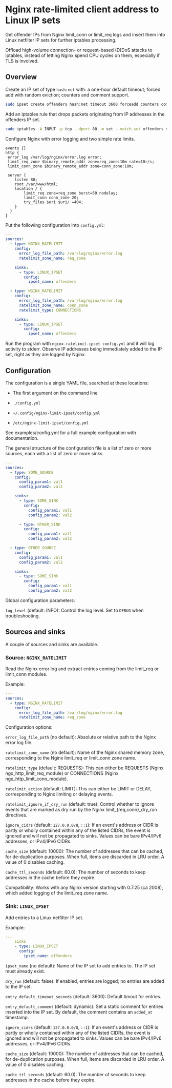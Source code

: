 # Nginx rate-limited client address to Linux IP sets

Get offender IPs from Nginx limit_conn or limit_req logs and insert them into
Linux netfilter IP sets for further iptables processing.

Offload high-volume connection- or request-based (D)DoS attacks to iptables,
instead of letting Nginx spend CPU cycles on them, especially if TLS is
involved.

## Overview

Create an IP set of type `hash:net` with: a one-hour default timeout; forced add
with random eviction; counters and comment support.

```sh
sudo ipset create offenders hash:net timeout 3600 forceadd counters comment
```

Add an iptables rule that drops packets originating from IP addresses in the
offenders IP set.

```sh
sudo iptables -A INPUT -p tcp --dport 80 -m set --match-set offenders src -j DROP
```

Configure Nginx with error logging and two simple rate limits.

```nginx
events {}
http {
 error_log /var/log/nginx/error.log error;
 limit_req_zone $binary_remote_addr zone=req_zone:10m rate=10r/s;
 limit_conn_zone $binary_remote_addr zone=conn_zone:10m;

 server {
    listen 80;
    root /var/www/html;
    location / {
        limit_req zone=req_zone burst=50 nodelay;
        limit_conn conn_zone 20;
        try_files $uri $uri/ =404;
    }
  }
}
```

Put the following configuration into `config.yml`:

```yaml
---
sources:
  - type: NGINX_RATELIMIT
    config:
      error_log_file_path: /var/log/nginx/error.log
      ratelimit_zone_name: req_zone

    sinks:
      - type: LINUX_IPSET
        config:
          ipset_name: offenders

  - type: NGINX_RATELIMIT
    config:
      error_log_file_path: /var/log/nginx/error.log
      ratelimit_zone_name: conn_zone
      ratelimit_type: CONNECTIONS

    sinks:
      - type: LINUX_IPSET
        config:
          ipset_name: offenders
```

Run the program with `nginx-ratelimit-ipset config.yml` and it will log activity
to stderr. Observe IP addresses being immediately added to the IP set, right as
they are logged by Nginx.

## Configuration

The configuration is a single YAML file, searched at these locations:

- The first argument on the command line

- `./config.yml`

- `~/.config/nginx-limit-ipset/config.yml`

- `/etc/nginx-limit-ipset/config.yml`

See examples/config.yml for a full example configuration with documentation.

The general structure of the configuration file is a list of zero or more
sources, each with a list of zero or more sinks.

```yaml
---
sources:
  - type: SOME_SOURCE
    config:
      config_param1: val1
      config_param2: val2

    sinks:
      - type: SOME_SINK
        config:
          config_param1: val1
          config_param2: val2

      - type: OTHER_SINK
        config:
          config_param1: val1
          config_param2: val2

  - type: OTHER_SOURCE
    config:
      config_param1: val1
      config_param2: val2

    sinks:
      - type: SOME_SINK
        config:
          config_param1: val1
          config_param2: val2
```

Global configuration parameters:

`log_level` (default: INFO): Control the log level. Set to `DEBUG` when
troubleshooting.

## Sources and sinks

A couple of sources and sinks are available.

### Source: `NGINX_RATELIMIT`

Read the Nginx error log and extract entries coming from the limit_req or
limit_conn modules.

Example:

```yaml
---
sources:
  - type: NGINX_RATELIMIT
    config:
      error_log_file_path: /var/log/nginx/error.log
      ratelimit_zone_name: req_zone
```

Configuration options:

`error_log_file_path` (no default): Absolute or relative path to the Nginx error
log file.

`ratelimit_zone_name` (no default): Name of the Nginx shared memory zone,
corresponding to the Nginx limit_req or limit_conn zone name.

`ratelimit_type` (default: REQUESTS): This can either be REQUESTS (Nginx
ngx_http_limit_req_module) or CONNECTIONS (Nginx ngx_http_limit_conn_module).

`ratelimit_action` (default: LIMIT): This can either be LIMIT or DELAY,
corresponding to Nginx limiting or delaying events.

`ratelimit_ignore_if_dry_run` (default: true): Control whether to ignore events
that are marked as dry run by the Nginx limit_{req,conn}_dry_run directives.

`ignore_cidrs` (default: `127.0.0.0/8`, `::1`): If an event's address or CIDR is
partly or wholly contained within any of the listed CIDRs, the event is ignored
and will not be propagated to sinks. Values can be bare IPv4/IPv6 addresses, or
IPv4/IPv6 CIDRs.

`cache_size` (default: 10000): The number of addresses that can be cached, for
de-duplication purposes. When full, items are discarded in LRU order. A value of
0 disables caching.

`cache_ttl_seconds` (default: 60.0): The number of seconds to keep addresses in
the cache before they expire.

Compatibility: Works with any Nginx version starting with 0.7.25 (ca 2008),
which added logging of the limit_req zone name.

### Sink: `LINUX_IPSET`

Add entries to a Linux netfilter IP set.

Example:

```yaml
---
    sinks
    - type: LINUX_IPSET
      config:
        ipset_name: offenders
```

`ipset_name` (no default): Name of the IP set to add entries to. The IP set must
already exist.

`dry_run` (default: false): If enabled, entries are logged; no entries are added
to the IP set.

`entry_default_timeout_seconds` (default: 3600): Default timout for entries.

`entry_default_comment` (default: dynamic): Set a static comment for entries
inserted into the IP set. By default, the comment contains an `added_at`
timestamp.

`ignore_cidrs` (default: `127.0.0.0/8`, `::1`): If an event's address or CIDR is
partly or wholly contained within any of the listed CIDRs, the event is ignored
and will not be propagated to sinks. Values can be bare IPv4/IPv6 addresses, or
IPv4/IPv6 CIDRs.

`cache_size` (default: 10000): The number of addresses that can be cached, for
de-duplication purposes. When full, items are discarded in LRU order. A value of
0 disables caching.

`cache_ttl_seconds` (default: 60.0): The number of seconds to keep addresses in
the cache before they expire.
